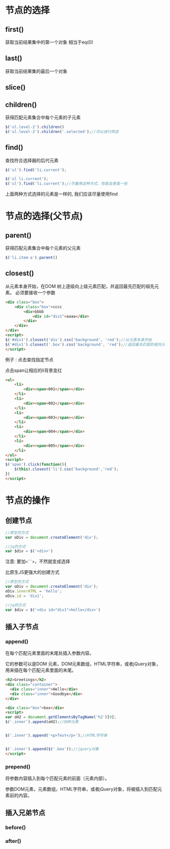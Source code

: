 # 节点的选择

## first()

获取当前结果集中的第一个对象 相当于eq(0)

## last()

获取当前结果集的最后一个对象

## slice()

## children()

获得匹配元素集合中每个元素的子元素

```js
$('ul.level-2').children()
$('ul.level-2').children('.selected');//可以进行筛选
```

## find()

查找符合选择器的后代元素

```js
$('ul').find('li.current');
```

```js
$('ul li.current');
$('ul').find('li.current');//尽量用这种方式，性能会更高一些
```

上面两种方式选择的元素是一样的, 我们应该尽量使用find


# 节点的选择(父节点)

## parent()

获得匹配元素集合中每个元素的父元素

```js
$('li.item-a').parent()
```

## closest()

从元素本身开始，在DOM 树上逐级向上级元素匹配，并返回最先匹配的祖先元素。
必须要接收一个参数

```html
<div class="box">
    <div class="box">cccc
        <div>bbbb
            <div id="div1">aaaa</div> 
        </div>
    </div>   
</div>
<script>
$('#div1').closest('div').css('background', 'red');//从元素本身开始
$('#div1').closest('.box').css('background', 'red');//返回最先匹配的祖先元素
</script>
```

例子  :  点击查找指定节点

点击span让相应的li背景变红

```html
<ul>
    <li>
        <div><span>001</span></div>
    </li>
    <li>
        <div><span>002</span></div>
    </li>
    <li>
        <div><span>003</span></div>
    </li>
    <li>
        <div><span>004</span></div>
    </li>
    <li>
        <div><span>005</span></div>
    </li>
</ul>
<script>
$('span').click(function(){
    $(this).closest('li').css('background','red');
})
</script>
```


# 节点的操作

## 创建节点

```js
//原生的方式
var oDiv = document.createElement('div');

//jq的方式
var $div = $('<div>')
```
注意: 要加`<``>`，不然就变成选择


比原生JS更强大的创建方式

```js
//原生的方式
var oDiv = document.createElement('div');
oDiv.innerHTML = 'hello';
oDiv.id = 'div1';

//jq的方式
var $div = $('<div id="div1">hello</div>')
```

## 插入子节点

### append()

在每个匹配元素里面的末尾处插入参数内容。

它的参数可以是DOM 元素，DOM元素数组，HTML字符串，或者jQuery对象，用来插在每个匹配元素里面的末尾。

```html
<h2>Greetings</h2>
<div class="container">
  <div class="inner">Hello</div>
  <div class="inner">Goodbye</div>
</div>

<div class="box">box</div>
<script>
var oH2 = document.getElementsByTagName('h2')[0];
$('.inner').append(oH2);//DOM元素


$('.inner').append('<p>Test</p>');//HTML字符串


$('.inner').append($('.box'));//jquery对象
</script>
```

### prepend()

将参数内容插入到每个匹配元素的前面（元素内部）。

参数DOM元素，元素数组，HTML字符串，或者jQuery对象，将被插入到匹配元素前的内容。


## 插入兄弟节点

### before()
### after()


